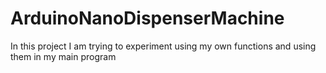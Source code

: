 # ArduinoNanoDispenserMachine
In this project I am trying to experiment using my own functions and using them in my main program
